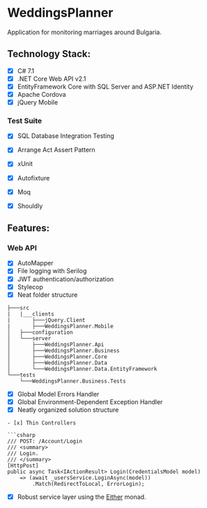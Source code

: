 # WeddingsPlanner
Application for monitoring marriages around Bulgaria.

## Technology Stack:
- [x] C# 7.1
- [x] .NET Core Web API v2.1
- [x] EntityFramework Core with SQL Server and ASP.NET Identity
- [x] Apache Cordova
- [x] jQuery Mobile

### Test Suite
- [x] SQL Database Integration Testing
- [x] Arrange Act Assert Pattern
- [x] xUnit
- [x] Autofixture
- [x] Moq
- [x] Shouldly


## Features:

### Web API
- [x] AutoMapper
- [x] File logging with Serilog
- [x] JWT authentication/authorization
- [x] Stylecop
- [x] Neat folder structure

```
├───src
|   |___clients
|       ├───jQuery.Client
|       ├───WeddingsPlanner.Mobile
│   ├───configuration
│   └───server
│       ├───WeddingsPlanner.Api
│       ├───WeddingsPlanner.Business
│       ├───WeddingsPlanner.Core
│       ├───WeddingsPlanner.Data
│       └───WeddingsPlanner.Data.EntityFramework
└───tests
    └───WeddingsPlanner.Business.Tests

```
- [x] Global Model Errors Handler <br>
- [x] Global Environment-Dependent Exception Handler <br>
- [x] Neatly organized solution structure <br>

```
- [x] Thin Controllers

```csharp
/// POST: /Account/Login
/// <summary>
/// Login.
/// </summary>
[HttpPost]
public async Task<IActionResult> Login(CredentialsModel model)
    => (await _usersService.LoginAsync(model))
        .Match(RedirectToLocal, ErrorLogin);
```

- [x] Robust service layer using the [Either](http://optional-github.com) monad. <br>
